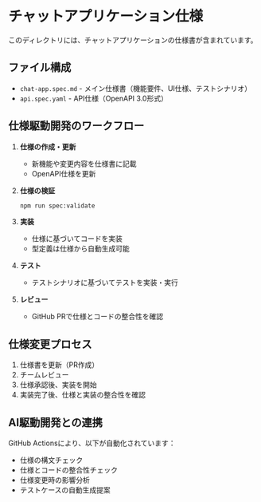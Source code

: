 # チャットアプリケーション仕様

このディレクトリには、チャットアプリケーションの仕様書が含まれています。

## ファイル構成

- `chat-app.spec.md` - メイン仕様書（機能要件、UI仕様、テストシナリオ）
- `api.spec.yaml` - API仕様（OpenAPI 3.0形式）

## 仕様駆動開発のワークフロー

1. **仕様の作成・更新**
   - 新機能や変更内容を仕様書に記載
   - OpenAPI仕様を更新

2. **仕様の検証**
   ```bash
   npm run spec:validate
   ```

3. **実装**
   - 仕様に基づいてコードを実装
   - 型定義は仕様から自動生成可能

4. **テスト**
   - テストシナリオに基づいてテストを実装・実行

5. **レビュー**
   - GitHub PRで仕様とコードの整合性を確認

## 仕様変更プロセス

1. 仕様書を更新（PR作成）
2. チームレビュー
3. 仕様承認後、実装を開始
4. 実装完了後、仕様と実装の整合性を確認

## AI駆動開発との連携

GitHub Actionsにより、以下が自動化されています：

- 仕様の構文チェック
- 仕様とコードの整合性チェック
- 仕様変更時の影響分析
- テストケースの自動生成提案
